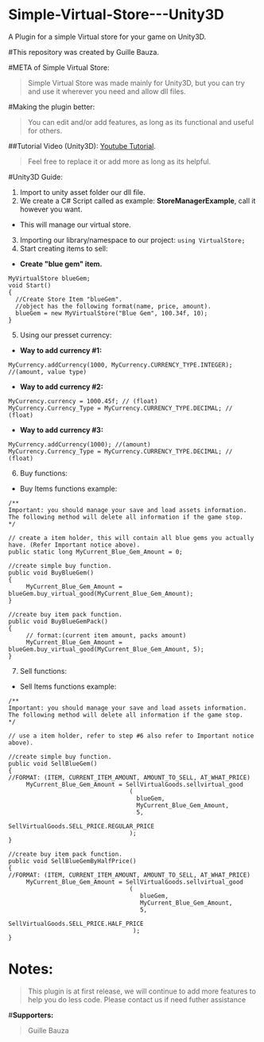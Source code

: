 # Simple-Virtual-Store---Unity3D
A Plugin for a simple Virtual store for your game on Unity3D. 

#This repository was created by Guille Bauza.

#META of Simple Virtual Store: 
>Simple Virtual Store was made mainly for Unity3D, but you can try and use it wherever you need and allow dll files. 

#Making the plugin better:
 >You can edit and/or add features, as long as its functional and useful for others.

##Tutorial Video (Unity3D): [Youtube Tutorial](https://www.youtube.com/watch?v=mvTDNbV1pu8&lc=z12mwlgaptr2drurz04cerawzrbfzdv42yw0k).
 >Feel free to replace it or add more as long as its helpful.
 
#Unity3D Guide:
1. Import to unity asset folder our dll file.
2. We create a C# Script called as example: **StoreManagerExample**, call it however you want.
  - This will manage our virtual store.
3. Importing our library/namespace to our project: `using VirtualStore;`
4. Start creating items to sell:
  - **Create "blue gem" item.**
   ```
   MyVirtualStore blueGem;
   void Start()
   {
     //Create Store Item "blueGem".
     //object has the following format(name, price, amount).
     blueGem = new MyVirtualStore("Blue Gem", 100.34f, 10);
   }
 ```
5. Using our presset currency:
  - **Way to add currency #1:**
 ```
 MyCurrency.addCurrency(1000, MyCurrency.CURRENCY_TYPE.INTEGER); //(amount, value type)
 ```
  - **Way to add currency #2:**
 ```
 MyCurrency.currency = 1000.45f; // (float)
 MyCurrency.Currency_Type = MyCurrency.CURRENCY_TYPE.DECIMAL; // (float)
 ```
 
  - **Way to add currency #3:**
 ```
 MyCurrency.addCurrency(1000); //(amount)
 MyCurrency.Currency_Type = MyCurrency.CURRENCY_TYPE.DECIMAL; // (float)
 ```
6. Buy functions:
 - Buy Items functions example:
 ```
 /**
 Important: you should manage your save and load assets information.
 The following method will delete all information if the game stop.
 */
 
 // create a item holder, this will contain all blue gems you actually have. (Refer Important notice above).
 public static long MyCurrent_Blue_Gem_Amount = 0;
 
 //create simple buy function.
 public void BuyBlueGem()
 {
      MyCurrent_Blue_Gem_Amount = blueGem.buy_virtual_good(MyCurrent_Blue_Gem_Amount);
 }
 
 //create buy item pack function.
 public void BuyBlueGemPack()
 {
      // format:(current item amount, packs amount)
      MyCurrent_Blue_Gem_Amount = blueGem.buy_virtual_good(MyCurrent_Blue_Gem_Amount, 5);
 }
 ```
7. Sell functions:
 - Sell Items functions example:
 ```
 /**
 Important: you should manage your save and load assets information.
 The following method will delete all information if the game stop.
 */
 
 // use a item holder, refer to step #6 also refer to Important notice above).
 
 //create simple buy function.
 public void SellBlueGem()
 {
 //FORMAT: (ITEM, CURRENT_ITEM_AMOUNT, AMOUNT_TO_SELL, AT_WHAT_PRICE)
      MyCurrent_Blue_Gem_Amount = SellVirtualGoods.sellvirtual_good
                                   (
                                     blueGem, 
                                     MyCurrent_Blue_Gem_Amount,
                                     5, 
                                     SellVirtualGoods.SELL_PRICE.REGULAR_PRICE
                                   );
 }
 
 //create buy item pack function.
 public void SellBlueGemByHalfPrice()
 {
 //FORMAT: (ITEM, CURRENT_ITEM_AMOUNT, AMOUNT_TO_SELL, AT_WHAT_PRICE)
      MyCurrent_Blue_Gem_Amount = SellVirtualGoods.sellvirtual_good
                                   (
                                      blueGem, 
                                      MyCurrent_Blue_Gem_Amount,
                                      5, 
                                      SellVirtualGoods.SELL_PRICE.HALF_PRICE
                                    );
 }
 ```
 
# Notes: 
> This plugin is at first release, we will continue to add more features to help you do less code. Please contact us if need futher assistance

#**Supporters:**
   >Guille Bauza

